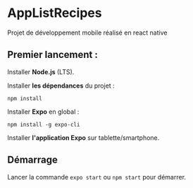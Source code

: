 # AppListRecipes
Projet de développement mobile réalisé en react native

## Premier lancement :

Installer **Node.js** (LTS).

Installer **les dépendances** du projet :
```
npm install
```

Installer **Expo** en global :
```
npm install -g expo-cli
```

Installer **l'application Expo** sur tablette/smartphone.

## Démarrage

Lancer la commande ``` expo start ``` ou ``` npm start ``` pour démarrer.
